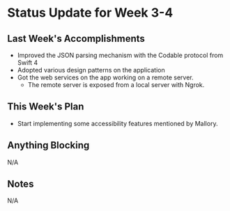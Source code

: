 # Status Update for Week 3-4

## Last Week's Accomplishments
* Improved the JSON parsing mechanism with the Codable protocol from Swift 4
* Adopted various design patterns on the application
* Got the web services on the app working on a remote server.
    * The remote  server is exposed from a local server with Ngrok.
    
## This Week's Plan
* Start implementing some accessibility features mentioned by Mallory.

## Anything Blocking
N/A

## Notes
N/A
